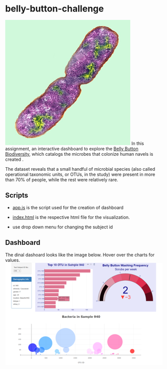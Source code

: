 # belly-button-challenge

![Image](Images/bacteria.jpg)
In this assignment, an interactive dashboard to explore the [Belly Button Biodiversity](http://robdunnlab.com/projects/), which catalogs the microbes that colonize human navels is created .

The dataset reveals that a small handful of microbial species (also called operational taxonomic units, or OTUs, in the study) were present in more than 70% of people, while the rest were relatively rare.

## Scripts 

- [app.js](https://github.com/RimpleDabas/belly-button-challenge/blob/main/StarterCode/static/js/app.js) is the script used for the creation of dashboard

- [index.html](https://github.com/RimpleDabas/belly-button-challenge/blob/main/StarterCode/index.html) is the respective html file for the visualization.

- use drop down menu for changing the subject id
## Dashboard 
The dinal dashoard looks like the image below. Hover over the charts for values. ![image](Images/final_dashboard.png)

